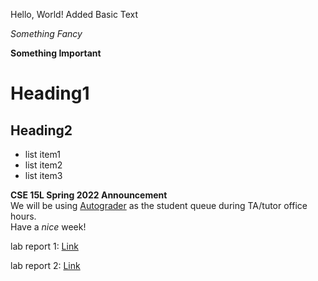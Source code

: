 Hello, World!
Added Basic Text

*Something Fancy*

**Something Important**

# Heading1

## Heading2

- list item1
- list item2
- list item3


**CSE 15L Spring 2022 Announcement**  
We will be using [Autograder](https://autograder.ucsd.edu) as the student queue during TA/tutor office hours.  
Have a _nice_ week!

lab report 1:
[Link]( https://tysprouse.github.io/cse15l-lab-reports/lab-report-1-week-2.html)

lab report 2:
[Link](https://tysprouse.github.io/cse15l-lab-reports/lab-report-2-week-4.html)
